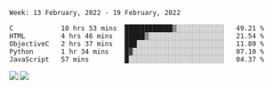 <!--START_SECTION:waka-->
```text
Week: 13 February, 2022 - 19 February, 2022

C            10 hrs 53 mins  ████████████▒░░░░░░░░░░░░   49.21 % 
HTML         4 hrs 46 mins   █████▒░░░░░░░░░░░░░░░░░░░   21.54 % 
ObjectiveC   2 hrs 37 mins   ███░░░░░░░░░░░░░░░░░░░░░░   11.89 % 
Python       1 hr 34 mins    █▓░░░░░░░░░░░░░░░░░░░░░░░   07.10 % 
JavaScript   57 mins         █░░░░░░░░░░░░░░░░░░░░░░░░   04.37 % 
```
<!--END_SECTION:waka-->
<a href="https://github.com/anuraghazra/github-readme-stats">
  <img align="left" src="https://github-readme-stats.vercel.app/api?username=Tanesan&count_private=true&show_icons=true" />
<img align="left" src="https://github-readme-stats.vercel.app/api/top-langs/?username=Tanesan" />
</a>
